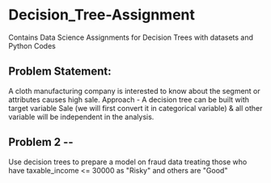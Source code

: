 # Decision_Tree-Assignment
Contains Data Science Assignments for Decision Trees with datasets and Python Codes

## Problem Statement:
A cloth manufacturing company is interested to know about the segment or attributes causes high sale. 
Approach - A decision tree can be built with target variable Sale (we will first convert it in categorical variable) & all other variable will be independent in the analysis.

## Problem 2 --
Use decision trees to prepare a model on fraud data 
treating those who have taxable_income <= 30000 as "Risky" and others are "Good"
